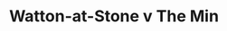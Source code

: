 ---
year: "1992"
serialNumber: "0155" 
game: "Watton-at-Stone"
title: "Watton-at-Stone v The Min"
gameLocation: "The Meadow"
gameDate: "/1992"
result: ""
resultType: ""
type: "game"
---